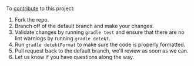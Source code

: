 To [contribute](https://guides.github.com/activities/contributing-to-open-source/) to this project:

1. Fork the repo.
2. Branch off of the default branch and make your changes.
3. Validate changes by running `gradle test` and ensure that there are no lint warnings by running `gradle detekt`.
4. Run `gradle detektFormat` to make sure the code is properly formatted.
5. Pull request back to the default branch, we'll review as soon as we can.
6. Let us know if you have questions along the way.
